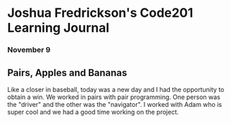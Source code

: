 # Joshua Fredrickson's Code201 Learning Journal
### November 9

## Pairs, Apples and Bananas

Like a closer in baseball,  today was a new day and I had the opportunity to obtain a win.
We worked in pairs with pair programming.  One person was the "driver" and the other was
the "navigator".  I worked with Adam who is super cool and we had a good time working on the project.
